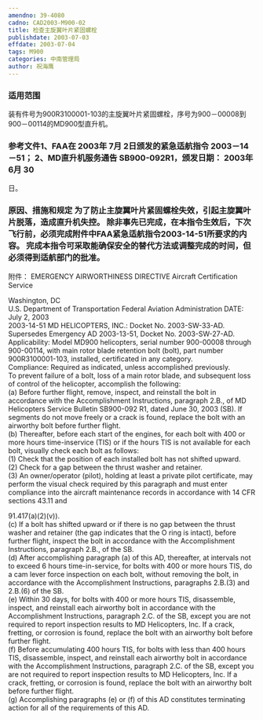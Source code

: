 ```yaml
---
amendno: 39-4080  
cadno: CAD2003-M900-02  
title: 检查主旋翼叶片紧固螺栓  
publishdate: 2003-07-03  
effdate: 2003-07-04  
tags: M900  
categories: 中南管理局  
author: 祝海鹰  
---
```

  
### 适用范围  
装有件号为900R3100001-103的主旋翼叶片紧固螺栓，序号为900－00008到900－00114的MD900型直升机。  
  
<!--more-->  
### 参考文件1、FAA在 2003年 7月 2日颁发的紧急适航指令 2003－14－51； 2、MD直升机服务通告 SB900-092R1，颁发日期： 2003年 6月 30  
日。  
  
### 原因、措施和规定 为了防止主旋翼叶片紧固螺栓失效，引起主旋翼叶片脱落，造成直升机失控。     除非事先已完成，在本指令生效后，下次飞行前，必须完成附件中FAA紧急适航指令2003-14-51所要求的内容。     完成本指令可采取能确保安全的替代方法或调整完成的时间，但必须得到适航部门的批准。  
附件： EMERGENCY AIRWORTHINESS DIRECTIVE Aircraft Certification Service  
  
Washington, DC  
U.S. Department of Transportation Federal Aviation Administration DATE: July 2, 2003  
2003-14-51 MD HELICOPTERS, INC.: Docket No. 2003-SW-33-AD. Supersedes Emergency AD 2003-13-51, Docket No. 2003-SW-27-AD. Applicability: Model MD900 helicopters, serial number 900-00008 through 900-00114, with main rotor blade retention bolt (bolt), part number 900R3100001-103, installed, certificated in any category.  
Compliance: Required as indicated, unless accomplished previously.  
To prevent failure of a bolt, loss of a main rotor blade, and subsequent loss of control of the helicopter, accomplish the following:  
(a) Before further flight, remove, inspect, and reinstall the bolt in accordance with the Accomplishment Instructions, paragraph 2.B., of MD Helicopters Service Bulletin SB900-092 R1, dated June 30, 2003 (SB). If segments do not move freely or a crack is found, replace the bolt with an airworthy bolt before further flight.  
(b) Thereafter, before each start of the engines, for each bolt with 400 or more hours time-inservice (TIS) or if the hours TIS is not available for each bolt, visually check each bolt as follows:  
(1) Check that the position of each installed bolt has not shifted upward.  
(2) Check for a gap between the thrust washer and retainer.  
(3) An owner/operator (pilot), holding at least a private pilot certificate, may perform the visual check required by this paragraph and must enter compliance into the aircraft maintenance records in accordance with 14 CFR sections 43.11 and  
  
  
  
91.417(a)(2)(v)).  
(c) If a bolt has shifted upward or if there is no gap between the thrust washer and retainer (the gap indicates that the O ring is intact), before further flight, inspect the bolt in accordance with the Accomplishment Instructions, paragraph 2.B., of the SB.  
(d) After accomplishing paragraph (a) of this AD, thereafter, at intervals not to exceed 6 hours time-in-service, for bolts with 400 or more hours TIS, do a cam lever force inspection on each bolt, without removing the bolt, in accordance with the Accomplishment Instructions, paragraphs 2.B.(3) and 2.B.(6) of the SB.  
(e) Within 30 days, for bolts with 400 or more hours TIS, disassemble, inspect, and reinstall each airworthy bolt in accordance with the Accomplishment Instructions, paragraph 2.C. of the SB, except you are not required to report inspection results to MD Helicopters, Inc. If a crack, fretting, or corrosion is found, replace the bolt with an airworthy bolt before further flight.  
(f) Before accumulating 400 hours TIS, for bolts with less than 400 hours TIS, disassemble, inspect, and reinstall each airworthy bolt in accordance with the Accomplishment Instructions, paragraph 2.C. of the SB, except you are not required to report inspection results to MD Helicopters, Inc. If a crack, fretting, or corrosion is found, replace the bolt with an airworthy bolt before further flight.  
(g) Accomplishing paragraphs (e) or (f) of this AD constitutes terminating action for all of the requirements of this AD.  
  
